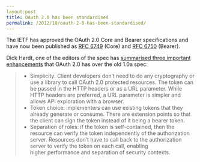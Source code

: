 ```yaml
---
layout:post
title: OAuth 2.0 has been standardised
permalink: /2012/10/oauth-2-0-has-been-standardised/
---
```


The IETF has approved the OAuth 2.0 Core and Bearer specifications and have now been published as [RFC 6749](http://tools.ietf.org/html/rfc6749) (Core) and [RFC 6750](http://tools.ietf.org/html/rfc6750) (Bearer).

Dick Hardt, one of the editors of the spec has [summarised three important enhancements](http://dickhardt.org/2012/10/oauth-2-0/) that OAuth 2.0 has over the old 1.0a spec:

> * Simplicity: Client developers don’t need to do any cryptography or use a library to call OAuth 2.0 protected resources. The token can be passed in the HTTP headers or as a URL parameter. While HTTP headers are preferred, a URL parameter is simpler and allows API exploration with a browser.
> * Token choice: implementers can use existing tokens that they already generate or consume. There are extension points so that the client can sign the token instead of it being a bearer token.
> * Separation of roles: if the token is self-contained, then the resource can verify the token independently of the authorization server. Resources don’t have to call back to the authorization server to verify the token on each call, enabling higher performance and separation of security contexts.